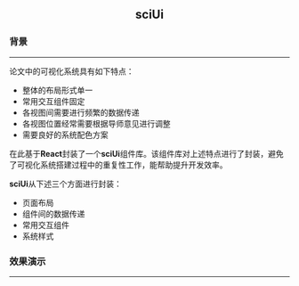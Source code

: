 <h2 align="center">sciUi</h2>

### 背景
***

论文中的可视化系统具有如下特点：
- 整体的布局形式单一
- 常用交互组件固定
- 各视图间需要进行频繁的数据传递
- 各视图位置经常需要根据导师意见进行调整
- 需要良好的系统配色方案

在此基于**React**封装了一个**sciUi**组件库。该组件库对上述特点进行了封装，避免了可视化系统搭建过程中的重复性工作，能帮助提升开发效率。

**sciUi**从下述三个方面进行封装：
- 页面布局
- 组件间的数据传递
- 常用交互组件
- 系统样式

### 效果演示
***